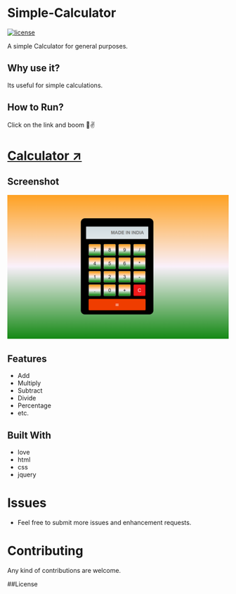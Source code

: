
# Simple-Calculator

<a href=""><img src="https://img.shields.io/badge/License-MIT-blue.svg" alt="license"/></a>

A simple Calculator for general purposes.

## Why use it?

Its useful for simple calculations.

## How to Run?

Click on the link and boom 🌻✌
# <a href="https://iamrahul8.github.io/Calculator/" >Calculator ↗</a> 

## Screenshot
![calcscreen](image_2022-03-07_185315.png)


## Features

* Add
* Multiply
* Subtract
* Divide
* Percentage
* etc.

## Built With

* love
* html
* css
* jquery

Issues
==========

* Feel free to submit more issues and enhancement requests.

Contributing
==========
Any kind of contributions are welcome.


##License

